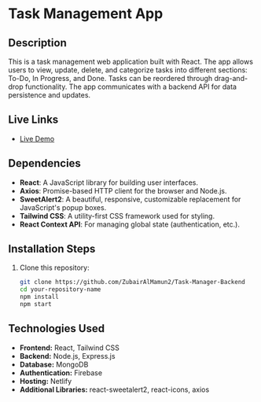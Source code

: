 # Task Management App

## Description
This is a task management web application built with React. The app allows users to view, update, delete, and categorize tasks into different sections: To-Do, In Progress, and Done. Tasks can be reordered through drag-and-drop functionality. The app communicates with a backend API for data persistence and updates.

## Live Links
- [Live Demo](https://task-manager-1971.netlify.app/)

## Dependencies
- **React**: A JavaScript library for building user interfaces.
- **Axios**: Promise-based HTTP client for the browser and Node.js.
- **SweetAlert2**: A beautiful, responsive, customizable replacement for JavaScript's popup boxes.
- **Tailwind CSS**: A utility-first CSS framework used for styling.
- **React Context API**: For managing global state (authentication, etc.).

## Installation Steps
1. Clone this repository:
   ```bash
   git clone https://github.com/ZubairAlMamun2/Task-Manager-Backend
   cd your-repository-name
   npm install
   npm start

## Technologies Used
- **Frontend:** React, Tailwind CSS
- **Backend:** Node.js, Express.js
- **Database:** MongoDB
- **Authentication:** Firebase
- **Hosting:** Netlify
- **Additional Libraries:** react-sweetalert2, react-icons, axios